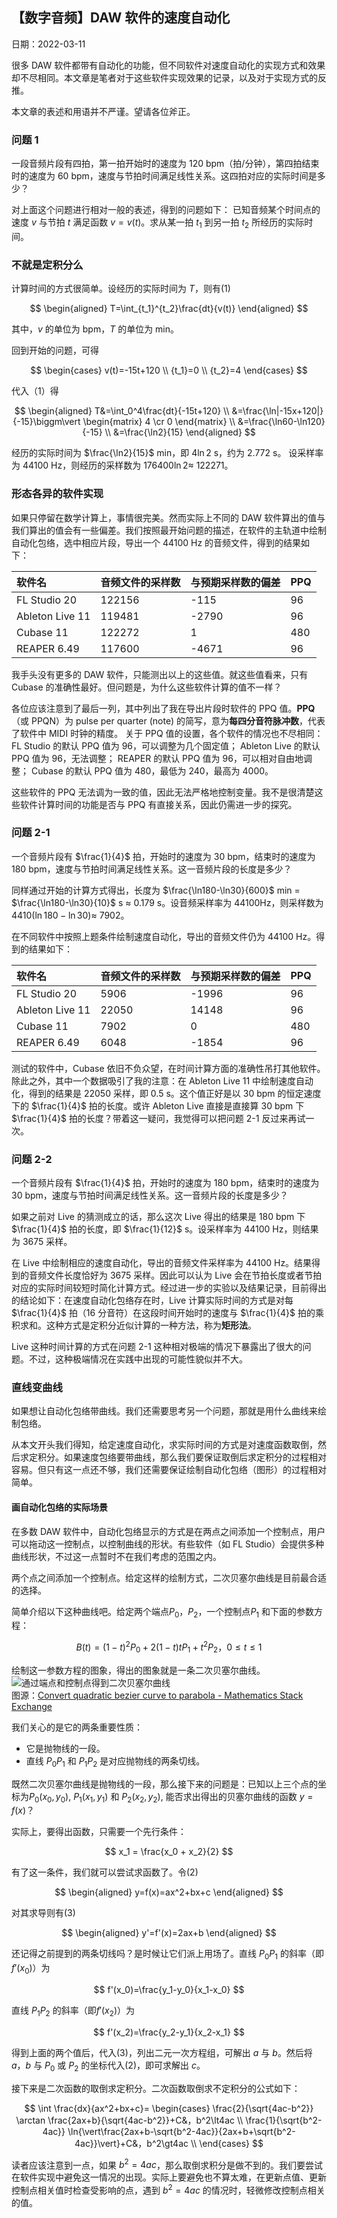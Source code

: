 ## 【数字音频】DAW 软件的速度自动化

日期：2022-03-11

很多 DAW 软件都带有自动化的功能，但不同软件对速度自动化的实现方式和效果却不尽相同。本文章是笔者对于这些软件实现效果的记录，以及对于实现方式的反推。

本文章的表述和用语并不严谨。望请各位斧正。

### 问题 1

一段音频片段有四拍，第一拍开始时的速度为 120 bpm（拍/分钟），第四拍结束时的速度为 60 bpm，速度与节拍时间满足线性关系。这四拍对应的实际时间是多少？

对上面这个问题进行相对一般的表述，得到的问题如下：
已知音频某个时间点的速度 $v$ 与节拍 $t$ 满足函数 $v = v(t)$。求从某一拍 ${t_1}$ 到另一拍 ${t_2}$ 所经历的实际时间。

### 不就是定积分么

计算时间的方式很简单。设经历的实际时间为 $T$，则有$(1)$

$$
\begin{aligned}
T=\int_{t_1}^{t_2}\frac{dt}{v(t)}
\end{aligned}
$$

其中，$v$ 的单位为 bpm，$T$ 的单位为 min。

回到开始的问题，可得

$$
\begin{cases}
v(t)=-15t+120 \\
{t_1}=0 \\
{t_2}=4
\end{cases}
$$

代入（1）得

$$
\begin{aligned}
T&=\int_0^4\frac{dt}{-15t+120} \\
 &=\frac{\ln|-15x+120|}{-15}\biggm\vert
\begin{matrix}
4 \cr
0
\end{matrix} \\
 &=\frac{\ln60-\ln120}{-15} \\
 &=\frac{\ln2}{15}
\end{aligned}
$$

经历的实际时间为 $\frac{\ln2}{15}$ min，即 $4{\ln2}$ s，约为 2.772 s。
设采样率为 44100 Hz，则经历的采样数为 $176400 \ln2\approx$ 122271。

### 形态各异的软件实现

如果只停留在数学计算上，事情很完美。然而实际上不同的 DAW 软件算出的值与我们算出的值会有一些偏差。我们按照最开始问题的描述，在软件的主轨道中绘制自动化包络，选中相应片段，导出一个 44100 Hz 的音频文件，得到的结果如下：

| 软件名          | 音频文件的采样数 | 与预期采样数的偏差 | PPQ |
| :-------------- | :--------------- | :----------------- | :-- |
| FL Studio 20    | 122156           | -115               | 96  |
| Ableton Live 11 | 119481           | -2790              | 96  |
| Cubase 11       | 122272           | 1                  | 480 |
| REAPER 6.49     | 117600           | -4671              | 96  |

我手头没有更多的 DAW 软件，只能测出以上的这些值。就这些值看来，只有 Cubase 的准确性最好。但问题是，为什么这些软件计算的值不一样？

各位应该注意到了最后一列，其中列出了我在导出片段时软件的 PPQ 值。**PPQ**（或 PPQN）为 pulse per quarter (note) 的简写，意为**每四分音符脉冲数**，代表了软件中 MIDI 时钟的精度。
关于 PPQ 值的设置，各个软件的情况也不尽相同：
FL Studio 的默认 PPQ 值为 96，可以调整为几个固定值；
Ableton Live 的默认 PPQ 值为 96，无法调整；
REAPER 的默认 PPQ 值为 96，可以相对自由地调整；
Cubase 的默认 PPQ 值为 480，最低为 240，最高为 4000。

这些软件的 PPQ 无法调为一致的值，因此无法严格地控制变量。我不是很清楚这些软件计算时间的功能是否与 PPQ 有直接关系，因此仍需进一步的探究。

### 问题 2-1

一个音频片段有 $\frac{1}{4}$ 拍，开始时的速度为 30 bpm，结束时的速度为 180 bpm，速度与节拍时间满足线性关系。这一音频片段的长度是多少？

同样通过开始的计算方式得出，长度为 $\frac{\ln180-\ln30}{600}$ min = $\frac{\ln180-\ln30}{10}$ s $\approx$ 0.179 s。设音频采样率为 44100Hz，则采样数为 $4410(\ln180-\ln30)\approx$ 7902。

在不同软件中按照上题条件绘制速度自动化，导出的音频文件仍为 44100 Hz。得到的结果如下：

| 软件名          | 音频文件的采样数 | 与预期采样数的偏差 | PPQ |
| :-------------- | :--------------- | :----------------- | :-- |
| FL Studio 20    | 5906             | -1996              | 96  |
| Ableton Live 11 | 22050            | 14148              | 96  |
| Cubase 11       | 7902             | 0                  | 480 |
| REAPER 6.49     | 6048             | -1854              | 96  |

测试的软件中，Cubase 依旧不负众望，在时间计算方面的准确性吊打其他软件。
除此之外，其中一个数据吸引了我的注意：在 Ableton Live 11 中绘制速度自动化，得到的结果是 22050 采样，即 0.5 s。这个值正好是以 30 bpm 的恒定速度下的 $\frac{1}{4}$ 拍的长度。或许 Ableton Live 直接是直接算 30 bpm 下 $\frac{1}{4}$ 拍的长度？带着这一疑问，我觉得可以把问题 2-1 反过来再试一次。

### 问题 2-2

一个音频片段有 $\frac{1}{4}$ 拍，开始时的速度为 180 bpm，结束时的速度为 30 bpm，速度与节拍时间满足线性关系。这一音频片段的长度是多少？

如果之前对 Live 的猜测成立的话，那么这次 Live 得出的结果是 180 bpm 下 $\frac{1}{4}$ 拍的长度，即 $\frac{1}{12}$ s。设采样率为 44100 Hz，则结果为 3675 采样。

在 Live 中绘制相应的速度自动化，导出的音频文件采样率为 44100 Hz。结果得到的音频文件长度恰好为 3675 采样。因此可以认为 Live 会在节拍长度或者节拍对应的实际时间较短时简化计算方式。经过进一步的实验以及结果记录，目前得出的结论如下：在速度自动化包络存在时，Live 计算实际时间的方式是对每 $\frac{1}{4}$ 拍（16 分音符）在这段时间开始时的速度与 $\frac{1}{4}$ 拍的乘积求和。这种方式是定积分近似计算的一种方法，称为**矩形法**。

Live 这种时间计算的方式在问题 2-1 这种相对极端的情况下暴露出了很大的问题。不过，这种极端情况在实践中出现的可能性貌似并不大。

### 直线变曲线

如果想让自动化包络带曲线。我们还需要思考另一个问题，那就是用什么曲线来绘制包络。

从本文开头我们得知，给定速度自动化，求实际时间的方式是对速度函数取倒，然后求定积分。如果速度包络要带曲线，那么我们要保证取倒后求定积分的过程相对容易。但只有这一点还不够，我们还需要保证绘制自动化包络（图形）的过程相对简单。

#### 画自动化包络的实际场景

在多数 DAW 软件中，自动化包络显示的方式是在两点之间添加一个控制点，用户可以拖动这一控制点，以控制曲线的形状。有些软件（如 FL Studio）会提供多种曲线形状，不过这一点暂时不在我们考虑的范围之内。

两个点之间添加一个控制点。给定这样的绘制方式，二次贝塞尔曲线是目前最合适的选择。

简单介绍以下这种曲线吧。给定两个端点$P_0$，$P_2$，一个控制点$P_1$ 和下面的参数方程：

$$
B(t)=(1-t)^2 P_0+2(1-t)tP_1+t^2 P_2，0\leq t \leq 1
$$

绘制这一参数方程的图象，得出的图象就是一条二次贝塞尔曲线。
![通过端点和控制点得到二次贝塞尔曲线](https://i.stack.imgur.com/CM0cL.jpg)  
图源：[Convert quadratic bezier curve to parabola - Mathematics Stack Exchange](https://math.stackexchange.com/questions/1257576/convert-quadratic-bezier-curve-to-parabola)

我们关心的是它的两条重要性质：

- 它是抛物线的一段。
- 直线 $P_0P_1$ 和 $P_1P_2$ 是对应抛物线的两条切线。

既然二次贝塞尔曲线是抛物线的一段，那么接下来的问题是：已知以上三个点的坐标为$P_0(x_0, y_0)$, $P_1(x_1, y_1)$ 和 $P_2(x_2, y_2)$, 能否求出得出的贝塞尔曲线的函数 $y=f(x)$？

实际上，要得出函数，只需要一个先行条件：

$$
x_1 = \frac{x_0 + x_2}{2}
$$

有了这一条件，我们就可以尝试求函数了。令$(2)$

$$
\begin{aligned}
y=f(x)=ax^2+bx+c
\end{aligned}
$$

对其求导则有$(3)$

$$
\begin{aligned}
y'=f'(x)=2ax+b
\end{aligned}
$$

还记得之前提到的两条切线吗？是时候让它们派上用场了。直线 $P_0P_1$ 的斜率（即$f'(x_0)$）为

$$
f'(x_0)=\frac{y_1-y_0}{x_1-x_0}
$$

直线 $P_1P_2$ 的斜率（即$f'(x_2)$）为

$$
f'(x_2)=\frac{y_2-y_1}{x_2-x_1}
$$

得到上面的两个值后，代入$(3)$，列出二元一次方程组，可解出 $a$ 与 $b$。然后将$a$，$b$ 与 $P_0$ 或 $P_2$ 的坐标代入$(2)$，即可求解出 $c$。

接下来是二次函数的取倒求定积分。二次函数取倒求不定积分的公式如下：

$$
\int \frac{dx}{ax^2+bx+c}=
\begin{cases}
\frac{2}{\sqrt{4ac-b^2}} \arctan \frac{2ax+b}{\sqrt{4ac-b^2}}+C&，b^2\lt4ac \\
\frac{1}{\sqrt{b^2-4ac}} \ln{\vert\frac{2ax+b-\sqrt{b^2-4ac}}{2ax+b+\sqrt{b^2-4ac}}\vert}+C&，b^2\gt4ac \\
\end{cases}
$$

读者应该注意到一点，如果 $b^2=4ac$，那么取倒求积分是做不到的。我们要尝试在软件实现中避免这一情况的出现。实际上要避免也不算太难，在更新点值、更新控制点相关值时检查受影响的点，遇到 $b^2=4ac$ 的情况时，轻微修改控制点相关的值。

